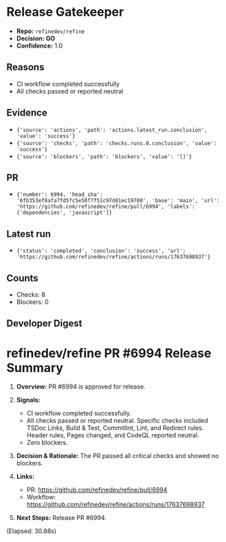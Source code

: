 # Release Gatekeeper

- **Repo:** `refinedev/refine`
- **Decision:** **GO**
- **Confidence:** 1.0

## Reasons
- CI workflow completed successfully
- All checks passed or reported neutral

## Evidence
- `{'source': 'actions', 'path': 'actions.latest_run.conclusion', 'value': 'success'}`
- `{'source': 'checks', 'path': 'checks.runs.0.conclusion', 'value': 'success'}`
- `{'source': 'blockers', 'path': 'blockers', 'value': '[]'}`

## PR
- `{'number': 6994, 'head_sha': '6fb353ef8afa7fd5fc5e50f7f51c97d81ec19780', 'base': 'main', 'url': 'https://github.com/refinedev/refine/pull/6994', 'labels': ['dependencies', 'javascript']}`

## Latest run
- `{'status': 'completed', 'conclusion': 'success', 'url': 'https://github.com/refinedev/refine/actions/runs/17637698937'}`

## Counts
- Checks: 8
- Blockers: 0

## Developer Digest

# refinedev/refine PR #6994 Release Summary

1. **Overview:** PR #6994 is approved for release.

2. **Signals:**
   - CI workflow completed successfully.
   - All checks passed or reported neutral.  Specific checks included TSDoc Links, Build & Test, Commitlint, Lint, and Redirect rules. Header rules, Pages changed, and CodeQL reported neutral.
   - Zero blockers.

3. **Decision & Rationale:**  The PR passed all critical checks and showed no blockers.

4. **Links:**
   - PR: https://github.com/refinedev/refine/pull/6994
   - Workflow: https://github.com/refinedev/refine/actions/runs/17637698937

5. **Next Steps:** Release PR #6994.

(Elapsed: 30.88s)
